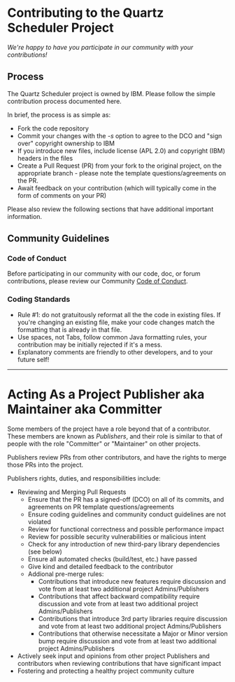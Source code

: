 
# Contributing to the Quartz Scheduler Project

_We're happy to have you participate in our community with your contributions!_

## Process

The Quartz Scheduler project is owned by IBM.  Please follow the simple contribution process documented here.

In brief, the process is as simple as:

* Fork the code repository
* Commit your changes with the _-s_ option to agree to the DCO and "sign over" copyright ownership to IBM
* If you introduce new files, include license (APL 2.0) and copyright (IBM) headers in the files
* Create a Pull Request (PR) from your fork to the original project, on the appropriate branch - please note the template questions/agreements on the PR.
* Await feedback on your contribution (which will typically come in the form of comments on your PR)

Please also review the following sections that have additional important information.

## Community Guidelines

### Code of Conduct

Before participating in our community with our code, doc, or forum contributions, please review our Community [Code of Conduct](CODE_OF_CONDUCT.md).

### Coding Standards

* Rule #1: do not gratuitously reformat all the the code in existing files.  If you're changing an existing file, make your code changes match the formatting that is already in that file.
* Use spaces, not Tabs, follow common Java formatting rules, your contribution may be initially rejected if it's a mess.
* Explanatory comments are friendly to other developers, and to your future self!

---

# Acting As a Project Publisher aka Maintainer aka Committer

Some members of the project have a role beyond that of a contributor.  These members are known as _Publishers_, and their role is similar to that of people with the role "Committer" or "Maintainer" on other projects.

Publishers review PRs from other contributors, and have the rights to merge those PRs into the project.

Publishers rights, duties, and responsibilities include:
* Reviewing and Merging Pull Requests
  - Ensure that the PR has a signed-off (DCO) on all of its commits, and agreements on PR template questions/agreements
  - Ensure coding guidelines and community conduct guidelines are not violated
  - Review for functional correctness and possible performance impact
  - Review for possible security vulnerabilities or malicious intent
  - Check for any introduction of new third-pary library dependencies (see below)
  - Ensure all automated checks (build/test, etc.) have passed
  - Give kind and detailed feedback to the contributor
  - Addional pre-merge rules:
    - Contributions that introduce new features require discussion and vote from at least two additional project Admins/Publishers
    - Contributions that affect backward compatibility require discussion and vote from at least two additional project Admins/Publishers
    - Contributions that introduce 3rd party libraries require discussion and vote from at least two additional project Admins/Publishers
    - Contributions that otherwise necessitate a Major or Minor version bump require discussion and vote from at least two additional project Admins/Publishers
* Actively seek input and opinions from other project Publishers and contributors when reviewing contributions that have significant impact
* Fostering and protecting a healthy project community culture
